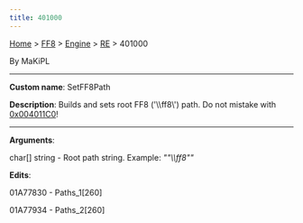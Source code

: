 ```yaml
---
title: 401000
---
```


[Home](../../../Main%20Page.md) > [FF8](../../../FF8.md) > [Engine](../../Engine.md) > [RE](../RE.md) > 401000

By MaKiPL

------------------------------------------------------------------------

**Custom name**: SetFF8Path

**Description**: Builds and sets root FF8 ('\\\\ff8\\') path. Do not
mistake with [0x004011C0][]!

------------------------------------------------------------------------

**Arguments**:

char\[\] string - Root path string. Example: *""\\\\ff8""*

**Edits**:

01A77830 - Paths\_1\[260\]

01A77934 - Paths\_2\[260\]

  [0x004011C0]: 4011C0.md "wikilink"
